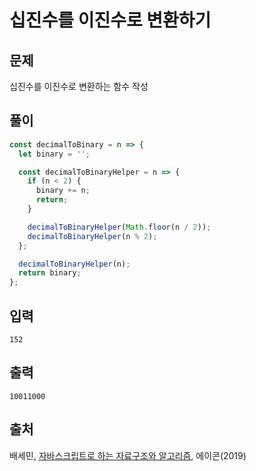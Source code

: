 # 십진수를 이진수로 변환하기

## 문제

십진수를 이진수로 변환하는 함수 작성

## 풀이

```javascript
const decimalToBinary = n => {
  let binary = '';

  const decimalToBinaryHelper = n => {
    if (n < 2) {
      binary += n;
      return;
    }

    decimalToBinaryHelper(Math.floor(n / 2));
    decimalToBinaryHelper(n % 2);
  };

  decimalToBinaryHelper(n);
  return binary;
};
```

## 입력

```text
152
```

## 출력

```text
10011000

```

## 출처

배세민, [자바스크립트로 하는 자료구조와 알고리즘](http://seoji.nl.go.kr/landingPage?isbn=9791161753447), 에이콘(2019)
